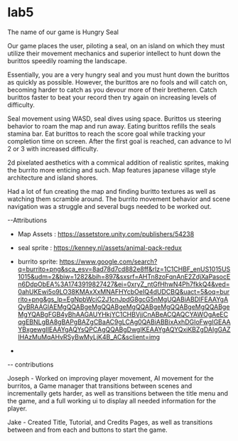 # lab5

The name of our game is Hungry Seal

Our game places the user, piloting a seal, on an island on which they must utilize their movement mechanics
and superior intellect to hunt down the burittos speedily roaming the landscape.

Essentially, you are a very hungry seal and you must hunt down the burittos as quickly as possible. However, 
the burittos are no fools and will catch on, becoming harder to catch as you devour more of their bretheren. 
Catch burittos faster to beat your record then try again on increasing levels of difficulty. 

Seal movement using WASD, seal dives using space. Burittos us steering behavior to roam the map and run away. 
Eating burittos refills the seals stamina bar. Eat burittos to reach the score goal while tracking your 
completion time on screen. After the first goal is reached, can advance to lvl 2 or 3 with increased difficulty. 

2d pixelated aesthetics with a commical addition of realistic sprites, making the burrito more enticing and such. 
Map features japanese village style architecture and island shores. 

Had a lot of fun creating the map and finding buritto textures as well as watching them scramble around. 
The burrito movement behavior and scene navigation was a struggle and several bugs needed to be worked out. 

--Attributions

- Map Assets : https://assetstore.unity.com/publishers/54238

- seal sprite : https://kenney.nl/assets/animal-pack-redux

- burrito sprite: https://www.google.com/search?q=burrito+png&sca_esv=8ad78d7cd882e8ff&rlz=1C1CHBF_enUS1015US1015&udm=2&biw=1282&bih=897&sxsrf=AHTn8zoFqnAnE2ZdjXaPasocEn6DdpObEA%3A1743919827427&ei=0xryZ_ntGfHhwN4Ph7fkkQ4&ved=0ahUKEwi5o9LO38KMAxXxMNAFHYcbOeIQ4dUDCBQ&uact=5&oq=burrito+png&gs_lp=EgNpbWciC2J1cnJpdG8gcG5nMgUQABiABDIFEAAYgAQyBRAAGIAEMgQQABgeMgQQABgeMgQQABgeMgQQABgeMgQQABgeMgYQABgFGB4yBhAAGAUYHkjYC1CHBVjjCnABeACQAQCYAWOgAeECqgEBNLgBA8gBAPgBAZgCBaAC9gLCAg0QABiABBixAxhDGIoFwgIGEAAYBxgewgIIEAAYgAQYsQPCAgQQABgDwgIKEAAYgAQYQxiKBZgDAIgGAZIHAzMuMqAHvRSyBwMyLjK4B_AC&sclient=img

- 



-- contributions

Joseph - Worked on improving player movement, AI movement for the burritos, a Game manager that transitions between scenes and incrementally gets harder, as well as transitions between the title menu and the game, and a full working ui to display all needed information for the player.

Jake - Created Title, Tutorial, and Credits Pages, as well as transitions between and from each and buttons to start the game.
